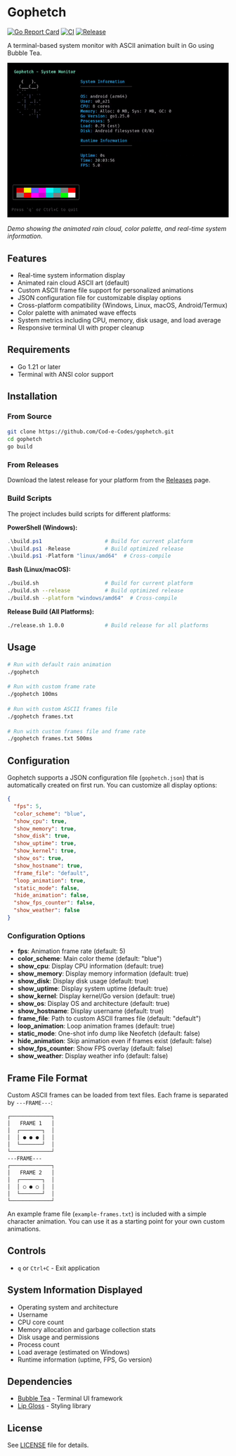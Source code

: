 # Gophetch

[![Go Report Card](https://goreportcard.com/badge/github.com/Cod-e-Codes/gophetch)](https://goreportcard.com/report/github.com/Cod-e-Codes/gophetch)
[![CI](https://github.com/Cod-e-Codes/gophetch/workflows/CI/badge.svg)](https://github.com/Cod-e-Codes/gophetch/actions)
[![Release](https://img.shields.io/github/v/release/Cod-e-Codes/gophetch)](https://github.com/Cod-e-Codes/gophetch/releases)

A terminal-based system monitor with ASCII animation built in Go using Bubble Tea.

<img src="gophetch-demo.gif" width="600" alt="Gophetch Demo">

*Demo showing the animated rain cloud, color palette, and real-time system information.*

## Features

- Real-time system information display
- Animated rain cloud ASCII art (default)
- Custom ASCII frame file support for personalized animations
- JSON configuration file for customizable display options
- Cross-platform compatibility (Windows, Linux, macOS, Android/Termux)
- Color palette with animated wave effects
- System metrics including CPU, memory, disk usage, and load average
- Responsive terminal UI with proper cleanup

## Requirements

- Go 1.21 or later
- Terminal with ANSI color support

## Installation

### From Source
```bash
git clone https://github.com/Cod-e-Codes/gophetch.git
cd gophetch
go build
```

### From Releases
Download the latest release for your platform from the [Releases](https://github.com/Cod-e-Codes/gophetch/releases) page.

### Build Scripts
The project includes build scripts for different platforms:

**PowerShell (Windows):**
```powershell
.\build.ps1                    # Build for current platform
.\build.ps1 -Release           # Build optimized release
.\build.ps1 -Platform "linux/amd64"  # Cross-compile
```

**Bash (Linux/macOS):**
```bash
./build.sh                     # Build for current platform
./build.sh --release           # Build optimized release
./build.sh --platform "windows/amd64"  # Cross-compile
```

**Release Build (All Platforms):**
```bash
./release.sh 1.0.0             # Build release for all platforms
```

## Usage

```bash
# Run with default rain animation
./gophetch

# Run with custom frame rate
./gophetch 100ms

# Run with custom ASCII frames file
./gophetch frames.txt

# Run with custom frames file and frame rate
./gophetch frames.txt 500ms
```

## Configuration

Gophetch supports a JSON configuration file (`gophetch.json`) that is automatically created on first run. You can customize all display options:

```json
{
  "fps": 5,
  "color_scheme": "blue",
  "show_cpu": true,
  "show_memory": true,
  "show_disk": true,
  "show_uptime": true,
  "show_kernel": true,
  "show_os": true,
  "show_hostname": true,
  "frame_file": "default",
  "loop_animation": true,
  "static_mode": false,
  "hide_animation": false,
  "show_fps_counter": false,
  "show_weather": false
}
```

### Configuration Options

- **fps**: Animation frame rate (default: 5)
- **color_scheme**: Main color theme (default: "blue")
- **show_cpu**: Display CPU information (default: true)
- **show_memory**: Display memory information (default: true)
- **show_disk**: Display disk usage (default: true)
- **show_uptime**: Display system uptime (default: true)
- **show_kernel**: Display kernel/Go version (default: true)
- **show_os**: Display OS and architecture (default: true)
- **show_hostname**: Display username (default: true)
- **frame_file**: Path to custom ASCII frames file (default: "default")
- **loop_animation**: Loop animation frames (default: true)
- **static_mode**: One-shot info dump like Neofetch (default: false)
- **hide_animation**: Skip animation even if frames exist (default: false)
- **show_fps_counter**: Show FPS overlay (default: false)
- **show_weather**: Display weather info (default: false)

## Frame File Format

Custom ASCII frames can be loaded from text files. Each frame is separated by `---FRAME---`:

```
┌─────────────┐
│   FRAME 1   │
│  ┌───────┐  │
│  │ ● ● ● │  │
│  └───────┘  │
└─────────────┘
---FRAME---
┌─────────────┐
│   FRAME 2   │
│  ┌───────┐  │
│  │ ○ ● ○ │  │
│  └───────┘  │
└─────────────┘
```

An example frame file (`example-frames.txt`) is included with a simple character animation. You can use it as a starting point for your own custom animations.

## Controls

- `q` or `Ctrl+C` - Exit application

## System Information Displayed

- Operating system and architecture
- Username
- CPU core count
- Memory allocation and garbage collection stats
- Disk usage and permissions
- Process count
- Load average (estimated on Windows)
- Runtime information (uptime, FPS, Go version)

## Dependencies

- [Bubble Tea](https://github.com/charmbracelet/bubbletea) - Terminal UI framework
- [Lip Gloss](https://github.com/charmbracelet/lipgloss) - Styling library

## License

See [LICENSE](LICENSE) file for details.
